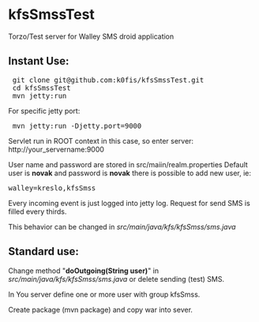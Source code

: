 kfsSmssTest
===========

Torzo/Test server for Walley SMS droid application

Instant Use:
------------

<pre>
 git clone git@github.com:k0fis/kfsSmssTest.git
 cd kfsSmssTest
 mvn jetty:run
</pre>
For specific jetty port:
<pre>
 mvn jetty:run -Djetty.port=9000
</pre>
Servlet run in ROOT context in this case, so enter server: http://your_servername:9000

User name and password are stored in src/maiin/realm.properties
Default user is <b>novak</b> and password is <b>novak</b> 
there is possible to add new user, ie:
<pre>
walley=kreslo,kfsSmss
</pre>
Every incoming event is just logged into jetty log. Request for send SMS is filled every thirds.

This behavior can be changed in <i>src/main/java/kfs/kfsSmss/sms.java</i>


Standard use:
-------------

Change method "<b>doOutgoing(String user)</b>" in <i>src/main/java/kfs/kfsSmss/sms.java</i> or delete sending 
(test) SMS.

In You server define one or more user with group kfsSmss. 

Create package (mvn package) and copy war into sever.

